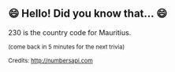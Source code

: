 ## 😄 Hello! Did you know that... 😄
230 is the country code for Mauritius.

<sup>(come back in 5 minutes for the next trivia)</sup>


<sup>Credits: http://numbersapi.com</sup>
